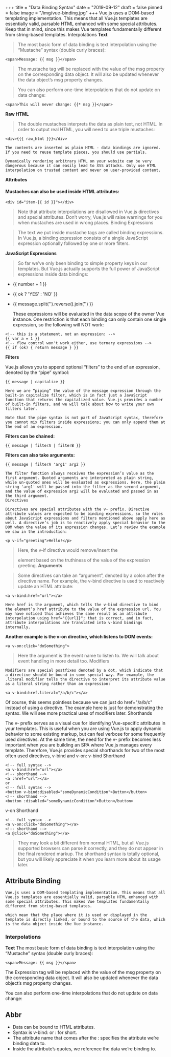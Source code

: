 +++
title = "Data Binding Syntax"
date = "2019-09-12"
draft = false
pinned = false
image = "/img/vue-binding.jpg"
+++
Vue.js uses a DOM-based templating implementation. This means that all Vue.js templates are essentially valid, parsable HTML enhanced with some special attributes. Keep that in mind, since this makes Vue templates fundamentally different from string-based templates.
Interpolations
**Text**

> The most basic form of data binding is text interpolation using the “Mustache” syntax (double curly braces):

 ~~~
<span>Message: {{ msg }}</span>
 ~~~

> The mustache tag will be replaced with the value of the msg property on the corresponding data object. It will also be updated whenever the data object’s msg property changes.

>You can also perform one-time interpolations that do not update on data change:

~~~
<span>This will never change: {{* msg }}</span>
~~~

**Raw HTML**

> The double mustaches interprets the data as plain text, not HTML. In order to output real HTML, you will need to use triple mustaches:

~~~
<div>{{{ raw_html }}}</div>
~~~

    The contents are inserted as plain HTML - data bindings are ignored. If you need to reuse template pieces, you should use partials.

    Dynamically rendering arbitrary HTML on your website can be very dangerous because it can easily lead to XSS attacks. Only use HTML interpolation on trusted content and never on user-provided content.

**Attributes**

#### Mustaches can also be used inside HTML attributes:
~~~
<div id="item-{{ id }}"></div>
~~~

> Note that attribute interpolations are disallowed in Vue.js directives and special attributes. Don’t worry, Vue.js will raise warnings for you when mustaches are used in wrong places.
Binding Expressions

>The text we put inside mustache tags are called binding expressions. In Vue.js, a binding expression consists of a single JavaScript expression optionally followed by one or more filters.

**JavaScript Expressions**

>So far we’ve only been binding to simple property keys in our templates. But Vue.js actually supports the full power of JavaScript expressions inside data bindings:

* {{ number + 1 }}
* {{ ok ? 'YES' : 'NO' }}
* {{ message.split('').reverse().join('') }}

    These expressions will be evaluated in the data scope of the owner Vue instance. One restriction is that each binding can only contain one single expression, so the following will NOT work:
~~~
<!-- this is a statement, not an expression: -->
{{ var a = 1 }}
<!-- flow control won't work either, use ternary expressions -->
{{ if (ok) { return message } }}
~~~

**Filters**

Vue.js allows you to append optional “filters” to the end of an expression, denoted by the “pipe” symbol:
~~~
{{ message | capitalize }}
~~~
    Here we are “piping” the value of the message expression through the built-in capitalize filter, which is in fact just a JavaScript function that returns the capitalized value. Vue.js provides a number of built-in filters, and we will talk about how to write your own filters later.

    Note that the pipe syntax is not part of JavaScript syntax, therefore you cannot mix filters inside expressions; you can only append them at the end of an expression.

**Filters can be chained:**
~~~
{{ message | filterA | filterB }}
~~~

**Filters can also take arguments:**
~~~
{{ message | filterA 'arg1' arg2 }}
~~~

    The filter function always receives the expression’s value as the first argument. Quoted arguments are interpreted as plain string, while un-quoted ones will be evaluated as expressions. Here, the plain string 'arg1' will be passed into the filter as the second argument, and the value of expression arg2 will be evaluated and passed in as the third argument.
    Directives

    Directives are special attributes with the v- prefix. Directive attribute values are expected to be binding expressions, so the rules about JavaScript expressions and filters mentioned above apply here as well. A directive’s job is to reactively apply special behavior to the DOM when the value of its expression changes. Let’s review the example we saw in the introduction:
~~~
<p v-if="greeting">Hello!</p>
~~~
>Here, the v-if directive would remove/insert the <p> element based on the truthiness of the value of the expression greeting.
**Arguments**

>Some directives can take an “argument”, denoted by a colon after the directive name. For example, the v-bind directive is used to reactively update an HTML attribute:
~~~
<a v-bind:href="url"></a>
~~~
    Here href is the argument, which tells the v-bind directive to bind the element’s href attribute to the value of the expression url. You may have noticed this achieves the same result as an attribute interpolation using href="{{url}}": that is correct, and in fact, attribute interpolations are translated into v-bind bindings internally.

**Another example is the v-on directive, which listens to DOM events:**
~~~
<a v-on:click="doSomething">
~~~

>Here the argument is the event name to listen to. We will talk about event handling in more detail too.
Modifiers

    Modifiers are special postfixes denoted by a dot, which indicate that a directive should be bound in some special way. For example, the .literal modifier tells the directive to interpret its attribute value as a literal string rather than an expression:
~~~
<a v-bind:href.literal="/a/b/c"></a>
~~~

Of course, this seems pointless because we can just do href="/a/b/c" instead of using a directive. The example here is just for demonstrating the syntax. We will see more practical uses of modifiers later.
Shorthands

The v- prefix serves as a visual cue for identifying Vue-specific attributes in your templates. This is useful when you are using Vue.js to apply dynamic behavior to some existing markup, but can feel verbose for some frequently used directives. At the same time, the need for the v- prefix becomes less important when you are building an SPA where Vue.js manages every template. Therefore, Vue.js provides special shorthands for two of the most often used directives, v-bind and v-on:
v-bind Shorthand
~~~
<!-- full syntax -->
<a v-bind:href="url"></a>
<!-- shorthand -->
<a :href="url"></a>
or
<!-- full syntax -->
<button v-bind:disabled="someDynamicCondition">Button</button>
<!-- shorthand -->
<button :disabled="someDynamicCondition">Button</button>
~~~
v-on Shorthand
~~~
<!-- full syntax -->
<a v-on:click="doSomething"></a>
<!-- shorthand -->
<a @click="doSomething"></a>
~~~
>They may look a bit different from normal HTML, but all Vue.js supported browsers can parse it correctly, and they do not appear in the final rendered markup. The shorthand syntax is totally optional, but you will likely appreciate it when you learn more about its usage later.

## Attribute Binding
    Vue.js uses a DOM-based templating implementation. This means that all Vue.js templates are essentially valid, parsable HTML enhanced with some special attributes. This makes Vue templates fundamentally different from string-based templates.

    which mean that the place where it is used or displayed in the template is directly linked, or bound to the source of the data, which is the data object inside the Vue instance.

### Interpolations
**Text**
The most basic form of data binding is text interpolation using the “Mustache” syntax (double curly braces):
~~~
<span>Message: {{ msg }}</span>
~~~
The Expression tag will be replaced with the value of the msg property on the corresponding data object. It will also be updated whenever the data object’s msg property changes.

You can also perform one-time interpolations that do not update on data change:
## Abbr

* Data can be bound to HTML attributes.
* Syntax is v-bind: or : for short.
* The attribute name that comes after the : specifies the attribute we’re binding data to.
* Inside the attribute’s quotes, we reference the data we’re binding to.
